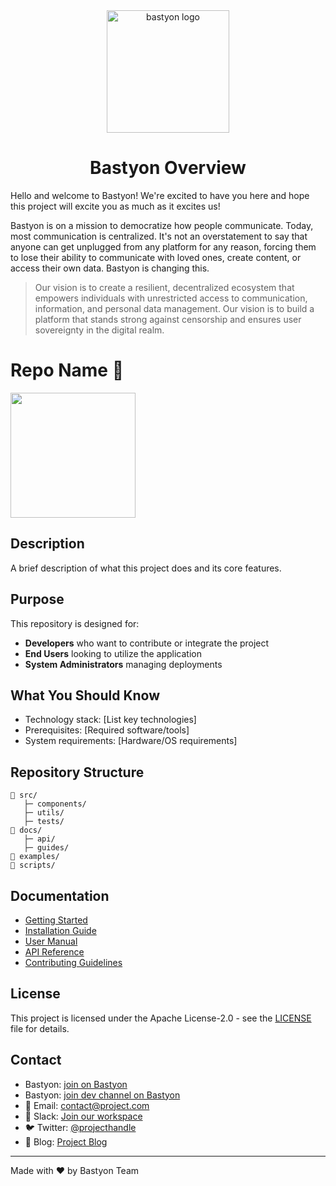 <div align="center">
  <img src="assets/img/bastyon-logo-256x256.png" width="196" alt="bastyon logo">
</div>

<div align="center">

# Bastyon Overview

</div>

Hello and welcome to Bastyon! We're excited to have you here and hope this project will excite you as much as it excites us!

Bastyon is on a mission to democratize how people communicate. Today, most communication is centralized. It's not an overstatement to say that anyone can get unplugged from any platform for any reason, forcing them to lose their ability to communicate with loved ones, create content, or access their own data. Bastyon is changing this.

>Our vision is to create a resilient, decentralized ecosystem that empowers individuals with unrestricted access to communication, information, and personal data management. Our vision is to build a platform that stands strong against censorship and ensures user sovereignty in the digital realm.

# Repo Name 🚀
<img src="path/to/logo.png" width="200">

## Description
A brief description of what this project does and its core features.

## Purpose
This repository is designed for:
- **Developers** who want to contribute or integrate the project
- **End Users** looking to utilize the application
- **System Administrators** managing deployments

## What You Should Know
- Technology stack: [List key technologies]
- Prerequisites: [Required software/tools]
- System requirements: [Hardware/OS requirements]

## Repository Structure
```
📁 src/
   ├─ components/
   ├─ utils/
   ├─ tests/
📁 docs/
   ├─ api/
   ├─ guides/
📁 examples/
📁 scripts/
```

## Documentation
- [Getting Started](docs/getting-started.md)
- [Installation Guide](docs/installation.md)
- [User Manual](docs/user-manual.md)
- [API Reference](docs/api/reference.md)
- [Contributing Guidelines](CONTRIBUTING.md)

## License
This project is licensed under the Apache License-2.0 - see the [LICENSE](https://github.com/pocketnetteam/documentation/blob/9d31bad63c8e597278634e44afce6acddbada468/LICENSE#L191) file for details.

## Contact
- Bastyon: [join on Bastyon](account-link)
- Bastyon: [join dev channel on Bastyon](channel-link)
- 📧 Email: contact@project.com
- 💬 Slack: [Join our workspace](slack-invite-link)
- 🐦 Twitter: [@projecthandle](twitter-link)
- 📝 Blog: [Project Blog](blog-link)

---
Made with ❤️ by Bastyon Team
